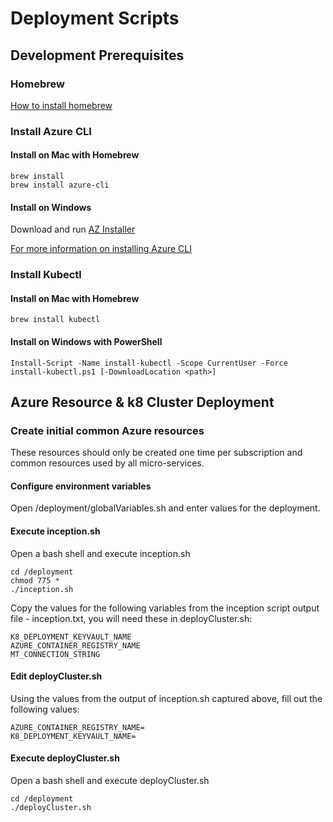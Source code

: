 # Deployment Scripts

## Development Prerequisites

### Homebrew
[How to install homebrew](https://brew.sh/)

### Install Azure CLI

#### Install on Mac with Homebrew

```
brew install
brew install azure-cli
```

#### Install on Windows

Download and run [AZ Installer](https://aka.ms/InstallAzureCliWindows)

[For more information on installing Azure CLI](https://docs.microsoft.com/en-us/cli/azure/install-azure-cli?view=azure-cli-latest)

### Install Kubectl

#### Install on Mac with Homebrew
```
brew install kubectl
```

#### Install on Windows with PowerShell
```
Install-Script -Name install-kubectl -Scope CurrentUser -Force     
install-kubectl.ps1 [-DownloadLocation <path>]
```
## Azure Resource & k8 Cluster Deployment

### Create initial common Azure resources
These resources should only be created one time per subscription and common resources used by all micro-services.

#### Configure environment variables
Open /deployment/globalVariables.sh and enter values for the deployment.

#### Execute inception.sh
Open a bash shell and execute inception.sh
```
cd /deployment
chmod 775 *
./inception.sh
```

Copy the values for the following variables from the inception script output file - inception.txt, you will need these in deployCluster.sh:

```
K8_DEPLOYMENT_KEYVAULT_NAME
AZURE_CONTAINER_REGISTRY_NAME
MT_CONNECTION_STRING
```

#### Edit deployCluster.sh
Using the values from the output of inception.sh captured above, fill out the following values:
```
AZURE_CONTAINER_REGISTRY_NAME=
K8_DEPLOYMENT_KEYVAULT_NAME=
```

#### Execute deployCluster.sh
Open a bash shell and execute deployCluster.sh
```
cd /deployment
./deployCluster.sh
```